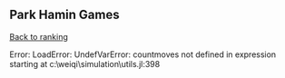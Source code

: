 ## Park Hamin Games

[Back to ranking](../../index.md)




Error: LoadError: UndefVarError: countmoves not defined
in expression starting at c:\weiqi\simulation\utils.jl:398




